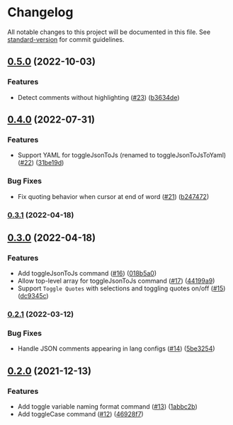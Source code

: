 # Changelog

All notable changes to this project will be documented in this file. See [standard-version](https://github.com/conventional-changelog/standard-version) for commit guidelines.

## [0.5.0](https://github.com/adamhamlin/vext/compare/v0.4.0...v0.5.0) (2022-10-03)


### Features

* Detect comments without highlighting ([#23](https://github.com/adamhamlin/vext/issues/23)) ([b3634de](https://github.com/adamhamlin/vext/commit/b3634de68bfa343bd4251dff57fc51ea0caca30a))

## [0.4.0](https://github.com/adamhamlin/vext/compare/v0.3.1...v0.4.0) (2022-07-31)


### Features

* Support YAML for toggleJsonToJs (renamed to toggleJsonToJsToYaml) ([#22](https://github.com/adamhamlin/vext/issues/22)) ([31be19d](https://github.com/adamhamlin/vext/commit/31be19d48e55d288862613a68bb608858327520d))


### Bug Fixes

* Fix quoting behavior when cursor at end of word ([#21](https://github.com/adamhamlin/vext/issues/21)) ([b247472](https://github.com/adamhamlin/vext/commit/b247472693d78d3bb49a4f0eb9639247fab6a495))

### [0.3.1](https://github.com/adamhamlin/vext/compare/v0.3.0...v0.3.1) (2022-04-18)

## [0.3.0](https://github.com/adamhamlin/vext/compare/v0.2.1...v0.3.0) (2022-04-18)


### Features

* Add toggleJsonToJs command ([#16](https://github.com/adamhamlin/vext/issues/16)) ([018b5a0](https://github.com/adamhamlin/vext/commit/018b5a0384797a015cc7d43a58ff504ce1f959df))
* Allow top-level array for toggleJsonToJs command ([#17](https://github.com/adamhamlin/vext/issues/17)) ([44199a9](https://github.com/adamhamlin/vext/commit/44199a9107d8bbe00ab5a4c81f66ac6ce93b445e))
* Support `Toggle Quotes` with selections and toggling quotes on/off ([#15](https://github.com/adamhamlin/vext/issues/15)) ([dc9345c](https://github.com/adamhamlin/vext/commit/dc9345cd0bc2df34cc1260864a942fc68cd26d3b))

### [0.2.1](https://github.com/adamhamlin/vext/compare/v0.2.0...v0.2.1) (2022-03-12)


### Bug Fixes

* Handle JSON comments appearing in lang configs ([#14](https://github.com/adamhamlin/vext/issues/14)) ([5be3254](https://github.com/adamhamlin/vext/commit/5be3254df8b99976bbbeb6b08feedf1203338857))

## [0.2.0](https://github.com/adamhamlin/vext/compare/v0.1.2...v0.2.0) (2021-12-13)


### Features

* Add toggle variable naming format command ([#13](https://github.com/adamhamlin/vext/issues/13)) ([1abbc2b](https://github.com/adamhamlin/vext/commit/1abbc2b154fc2493201a9e142eba78eb03386d08))
* Add toggleCase command ([#12](https://github.com/adamhamlin/vext/issues/12)) ([46928f7](https://github.com/adamhamlin/vext/commit/46928f788b7133eb0ebf36adfcacfce0e1672049))
